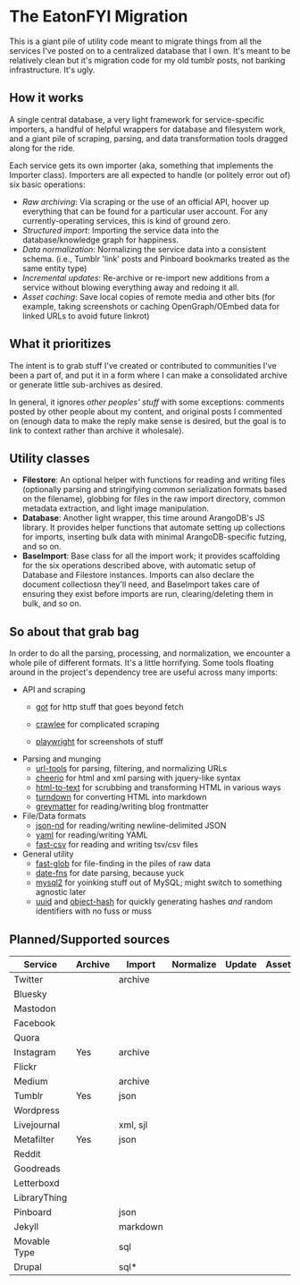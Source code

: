 # The EatonFYI Migration

This is a giant pile of utility code meant to migrate things from all the services I've posted on to a centralized database that I own. It's meant to be relatively clean but it's migration code for my old tumblr posts, not banking infrastructure. It's ugly.

## How it works

A single central database, a very light framework for service-specific importers,
a handful of helpful wrappers for database and filesystem work,  and a giant pile
of scraping, parsing, and data transformation tools dragged along for the ride.

Each service gets its own importer (aka, something that implements the Importer
class). Importers are all expected to handle (or politely error out of) six basic
operations:

- *Raw archiving*: Via scraping or the use of an official API, hoover up everything
  that can be found for a particular user account. For any currently-operating
  services, this is kind of ground zero.
- *Structured import*: Importing the service data into the database/knowledge graph
  for happiness.
- *Data normalization*: Normalizing the service data into a consistent schema. (i.e.,
  Tumblr 'link' posts and Pinboard bookmarks treated as the same entity type)
- *Incremental updates*: Re-archive or re-import new additions from a service without
  blowing everything away and redoing it all.
- *Asset caching*: Save local copies of remote media and other bits (for example,
  taking screenshots or caching OpenGraph/OEmbed data for linked URLs to avoid
  future linkrot)

## What it prioritizes

The intent is to grab stuff I've created or contributed to communities I've been a
part of, and put it in a form where I can make a consolidated archive or generate
little sub-archives as desired.

In general, it ignores *other peoples' stuff* with some exceptions: comments posted
by other people about my content, and original posts I commented on (enough data
to make the reply make sense is desired, but the goal is to link to context rather
than archive it wholesale).

## Utility classes

- **Filestore**: An optional helper with functions for reading and writing files (optionally
  parsing and stringifying common serialization formats based on the filename), globbing for files
  in the raw import directory, common metadata extraction, and light image manipulation.
- **Database**: Another light wrapper, this time around ArangoDB's JS library. It provides
  helper functions that automate setting up collections for imports, inserting bulk data
  with minimal ArangoDB-specific futzing, and so on.
- **BaseImport**: Base class for all the import work; it provides scaffolding for the six
  operations described above, with automatic setup of Database and Filestore instances.
  Imports can also declare the document collectiosn they'll need, and BaseImport takes care
  of ensuring they exist before imports are run, clearing/deleting them in bulk, and so on.

## So about that grab bag

In order to do all the parsing, processing, and normalization, we encounter a whole
pile of different formats. It's a little horrifying. Some tools floating around in
the project's dependency tree are useful across many imports:

- API and scraping
  - [got](https://github.com/sindresorhus/got) for http stuff that goes beyond fetch
  
  - [crawlee](https://crawlee.dev) for complicated scraping
  - [playwright](https://github.com/Microsoft/playwright) for screenshots of stuff
- Parsing and munging
  - [url-tools](https://github.com/autogram-is/url-tools) for parsing, filtering, and normalizing URLs
  - [cheerio](https://cheerio.js.org) for html and xml parsing with jquery-like syntax
  - [html-to-text](https://github.com/html-to-text/node-html-to-text) for scrubbing and transforming HTML in various ways
  - [turndown](https://github.com/mixmark-io/turndown) for converting HTML into markdown
  - [greymatter](https://github.com/jonschlinkert/gray-matter) for reading/writing blog frontmatter
- File/Data formats
  - [json-nd](https://github.com/thyms/json-nd) for reading/writing newline-delimited JSON
  - [yaml](https://github.com/eemeli/yaml) for reading/writing YAML
  - [fast-csv](https://github.com/C2FO/fast-csv) for reading and writing tsv/csv files
- General utility
  - [fast-glob](https://github.com/mrmlnc/fast-glob) for file-finding in the piles of raw data
  - [date-fns](https://date-fns.org) for date parsing, because yuck
  - [mysql2](https://github.com/sidorares/node-mysql2) for yoinking stuff out of MySQL;
    might switch to something agnostic later
  - [uuid](https://github.com/uuidjs/uuid) and [object-hash](https://github.com/puleos/object-hash) for quickly generating hashes *and* random identifiers with no fuss or muss

## Planned/Supported sources

| Service               | Archive | Import    | Normalize | Update    | Assets    |
| --------------------- | ------- | --------- | --------- | --------- | --------- |
| Twitter               |         | archive   |           |           |           |
| Bluesky               |         |           |           |           |           |
| Mastodon              |         |           |           |           |           |
| Facebook              |         |           |           |           |           |
| Quora                 |         |           |           |           |           |
| Instagram             | Yes     | archive   |           |           |           |
| Flickr                |         |           |           |           |           |
| Medium                |         | archive   |           |           |           |
| Tumblr                | Yes     | json      |           |           |           |
| Wordpress             |         |           |           |           |           |
| Livejournal           |         | xml, sjl  |           |           |           |
| Metafilter             | Yes     | json      |           |           |           |
| Reddit                |         |           |           |           |           |
| Goodreads             |         |           |           |           |           |
| Letterboxd            |         |           |           |           |           |
| LibraryThing          |         |           |           |           |           |
| Pinboard              |         | json      |           |           |           |
| Jekyll                |         | markdown  |           |           |           |
| Movable Type          |         | sql       |           |           |           |
| Drupal                |         | sql*      |           |           |           |
